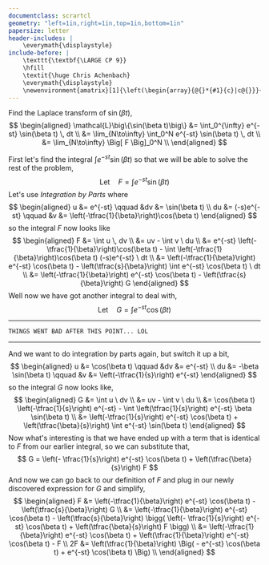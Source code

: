 ```yaml
---
documentclass: scrartcl
geometry: "left=1in,right=1in,top=1in,bottom=1in"
papersize: letter
header-includes: |
    \everymath{\displaystyle}
include-before: |
    \texttt{\textbf{\LARGE CP 9}}
    \hfill
    \textit{\huge Chris Achenbach}
    \everymath{\displaystyle}
    \newenvironment{amatrix}[1]{\left(\begin{array}{@{}*{#1}{c}|c@{}}}{\end{array}\right)}
---
```


Find the Laplace transform of $\sin(\beta t)$,
$$
\begin{aligned}
\mathcal{L}\big\{\sin(\beta t)\big\}
&= \int_0^{\infty} e^{-st} \sin(\beta t) \, dt \\
&= \lim_{N\to\infty} \int_0^N  e^{-st} \sin(\beta t) \, dt \\
&= \lim_{N\to\infty} \Big[ F \Big]_0^N \\
\end{aligned}
$$

First let's find the integral $\int e^{-st} \sin(\beta t)$ so that we will be able to solve the rest of the problem,
$$
\text{Let} \quad F = \int e^{-st} \sin(\beta t)
$$
Let's use *Integration by Parts* where
$$
\begin{aligned}
u &= e^{-st} \qquad
&dv &= \sin(\beta t) \\
du &= (-s)e^{-st} \qquad
&v &= \left(-\tfrac{1}{\beta}\right)\cos(\beta t)
\end{aligned}
$$
so the integral $F$ now looks like
$$
\begin{aligned}
F
&= \int u \, dv  \\
&= uv - \int v \ du \\
&=
    e^{-st}
    \left(-\tfrac{1}{\beta}\right)\cos(\beta t)
    - \int
    \left(-\tfrac{1}{\beta}\right)\cos(\beta t)
    (-s)e^{-st}
    \ dt
    \\
&=
    \left(-\tfrac{1}{\beta}\right)
    e^{-st} \cos(\beta t)
    -
    \left(\tfrac{s}{\beta}\right)
    \int e^{-st} \cos(\beta t) \ dt
    \\
&=
    \left(-\tfrac{1}{\beta}\right)
    e^{-st} \cos(\beta t)
    -
    \left(\tfrac{s}{\beta}\right)
    G
\end{aligned}
$$
Well now we have got another integral to deal with,
$$
\text{Let} \quad G = \int e^{-st} \cos(\beta t)
$$

---

    THINGS WENT BAD AFTER THIS POINT... LOL

---

And we want to do integration by parts again, but switch it up a bit,
$$
\begin{aligned}
u &=  \cos(\beta t) \qquad
&dv &= e^{-st} \\
du &= -\beta \sin(\beta t) \qquad
&v &= \left(-\tfrac{1}{s}\right) e^{-st}
\end{aligned}
$$
so the integral $G$ now looks like,
$$
\begin{aligned}
G
&= \int u \ dv \\
&= uv - \int v \ du \\
&=
    \cos(\beta t)
    \left(-\tfrac{1}{s}\right) e^{-st}
    -
    \int
    \left(\tfrac{1}{s}\right) e^{-st}
    \beta \sin(\beta t)
    \\
&=
    \left(-\tfrac{1}{s}\right) e^{-st}
    \cos(\beta t)
    +
    \left(\tfrac{\beta}{s}\right)
    \int
    e^{-st}
    \sin(\beta t)
\end{aligned}
$$
Now what's interesting is that we have ended up with a term that is identical to $F$ from our earlier integral, so we can substitute that,
$$
    G =
    \left(- \tfrac{1}{s}\right) e^{-st}
    \cos(\beta t)
    +
    \left(\tfrac{\beta}{s}\right)
    F
$$
And now we can go back to our definition of $F$ and plug in our newly discovered expression for $G$ and simplify,
$$
\begin{aligned}    
F
&=
    \left(-\tfrac{1}{\beta}\right)
    e^{-st} \cos(\beta t)
    -
    \left(\tfrac{s}{\beta}\right)
    G
    \\
&=
    \left(-\tfrac{1}{\beta}\right)
    e^{-st} \cos(\beta t)
    -
    \left(\tfrac{s}{\beta}\right)
    \bigg(
        \left(- \tfrac{1}{s}\right) e^{-st}
        \cos(\beta t)
        +
        \left(\tfrac{\beta}{s}\right)
        F
    \bigg)
    \\
&=
    \left(-\tfrac{1}{\beta}\right)
    e^{-st} \cos(\beta t)
    +
    \left(\tfrac{1}{\beta}\right)
    e^{-st}
    \cos(\beta t)
    -
    F
    \\
2F &=
    \left(\tfrac{1}{\beta}\right)
    \Big(
    -
    e^{-st} \cos(\beta t)
    +
    e^{-st}
    \cos(\beta t)
    \Big)
    \\
\end{aligned}
$$

